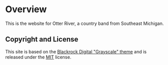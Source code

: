 # Overview
This is the website for Otter River, a country band from Southeast Michigan.

## Copyright and License
This site is based on the [Blackrock Digital "Grayscale" theme](https://github.com/BlackrockDigital/startbootstrap-grayscale) and is released under the [MIT](https://github.com/BlackrockDigital/startbootstrap-grayscale/blob/gh-pages/LICENSE) license.
